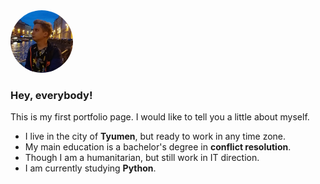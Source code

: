 <img alt="Photo" height="267" src="iamge.jpg" width="200" style="display: inline-block; border-radius: 100%; overflow: hidden;height: 100px; width: 100px"/>

### Hey, everybody!

This is my first portfolio page. I would like to tell you a little about myself.

- I live in the city of **Tyumen**, but ready to work in any time zone.
- My main education is a bachelor's degree in **conflict resolution**.
- Though I am a humanitarian, but still work in IT direction.
- I am currently studying **Python**.